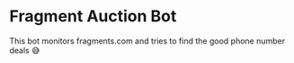 # Fragment Auction Bot

This bot monitors fragments.com and tries to find the good phone number deals 😅
